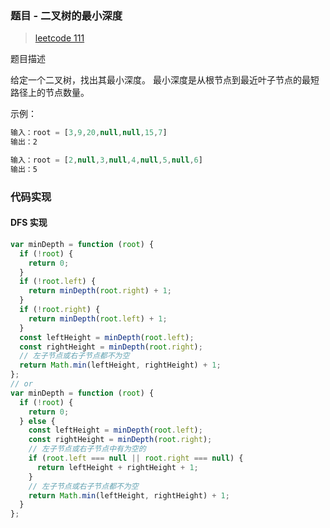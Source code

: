 ### 题目 - 二叉树的最小深度

> [leetcode 111](https://leetcode-cn.com/problems/minimum-depth-of-binary-tree/)

题目描述

给定一个二叉树，找出其最小深度。
最小深度是从根节点到最近叶子节点的最短路径上的节点数量。

示例：

```js
输入：root = [3,9,20,null,null,15,7]
输出：2

输入：root = [2,null,3,null,4,null,5,null,6]
输出：5
```

### 代码实现

#### DFS 实现

```js
var minDepth = function (root) {
  if (!root) {
    return 0;
  }
  if (!root.left) {
    return minDepth(root.right) + 1;
  }
  if (!root.right) {
    return minDepth(root.left) + 1;
  }
  const leftHeight = minDepth(root.left);
  const rightHeight = minDepth(root.right);
  // 左子节点或右子节点都不为空
  return Math.min(leftHeight, rightHeight) + 1;
};
// or
var minDepth = function (root) {
  if (!root) {
    return 0;
  } else {
    const leftHeight = minDepth(root.left);
    const rightHeight = minDepth(root.right);
    // 左子节点或右子节点中有为空的
    if (root.left === null || root.right === null) {
      return leftHeight + rightHeight + 1;
    }
    // 左子节点或右子节点都不为空
    return Math.min(leftHeight, rightHeight) + 1;
  }
};
```
